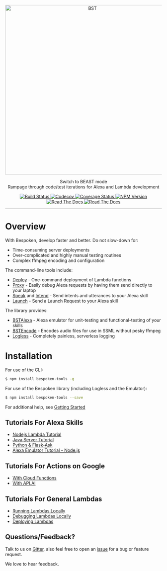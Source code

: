 <p align="center">
  <a href="https://bespoken.io/">
    <img alt="BST" src="https://bespoken.io/wp-content/uploads/Bespoken-Logo-RGB-e1500333659572.png" width="546">
  </a>
</p>

<p align="center">
  Switch to BEAST mode<br>
  Rampage through code/test iterations for Alexa and Lambda development
</p>

<p align="center">
    <a href="https://travis-ci.org/bespoken/bst">
        <img alt="Build Status" class="badge" src="https://travis-ci.org/bespoken/bst.svg?branch=master">
    </a>
    <a href="https://codecov.io/gh/bespoken/bst">
      <img src="https://codecov.io/gh/bespoken/bst/branch/master/graph/badge.svg" alt="Codecov" />
    </a>
    <a href='https://coveralls.io/github/bespoken/bst?branch=master'>
        <img src='https://coveralls.io/repos/github/bespoken/bst/badge.svg?branch=master' alt='Coverage Status' />
    </a>
    <a href="https://www.npmjs.com/package/bespoken-tools">
        <img alt="NPM Version" class="badge" src="https://img.shields.io/npm/v/bespoken-tools.svg">
    </a>
    <a href="http://docs.bespoken.io/">
        <img alt="Read The Docs" class="badge" src="https://img.shields.io/badge/docs-latest-brightgreen.svg?style=flat">
    </a>
    <a href="https://gitter.im/bespoken/bst?utm_source=badge&utm_medium=badge&utm_campaign=pr-badge&utm_content=badge">
        <img alt="Read The Docs" class="badge" src="https://badges.gitter.im/bespoken/bst.svg">
    </a>
</p>

---
# Overview
With Bespoken, develop faster and better. Do not slow-down for:

* Time-consuming server deployments
* Over-complicated and highly manual testing routines
* Complex ffmpeg encoding and configuration

The command-line tools include:

* [Deploy](http://docs.bespoken.io/en/latest/commands/deploy) - One-command deployment of Lambda functions
* [Proxy](http://docs.bespoken.io/en/latest/commands/proxy) - Easily debug Alexa requests by having them send directly to your laptop
* [Speak](http://docs.bespoken.io/en/latest/commands/speak) and [Intend](http://docs.bespoken.tools/en/latest/commands/intend) - Send intents and utterances to your Alexa skill
* [Launch](http://docs.bespoken.io/en/latest/commands/launch) - Send a Launch Request to your Alexa skill

The library provides:

* [BSTAlexa](http://docs.bespoken.io/en/latest/api/classes/bstalexa.html) - Alexa emulator for unit-testing and functional-testing of your skills
* [BSTEncode](http://docs.bespoken.io/en/latest/api/classes/bstencode.html) - Encodes audio files for use in SSML without pesky ffmpeg
* [Logless](http://docs.bespoken.io/en/latest/api/classes/logless.html) - Completely painless, serverless logging

# Installation

For use of the CLI:

```bash
$ npm install bespoken-tools -g
```

For use of the Bespoken library (including Logless and the Emulator):

```bash
$ npm install bespoken-tools --save
```

For additional help, see [Getting Started](http://docs.bespoken.io/en/latest/getting_started)

## Tutorials For Alexa Skills
* [Nodejs Lambda Tutorial](http://docs.bespoken.io/en/latest/tutorials/tutorial_lambda_nodejs)
* [Java Server Tutorial](http://docs.bespoken.io/en/latest/tutorials/tutorial_local_server_java)
* [Python & Flask-Ask](http://docs.bespoken.io/en/latest/tutorials/tutorial_flask_ask_python)
* [Alexa Emulator Tutorial - Node.js](http://docs.bespoken.io/en/latest/tutorials/tutorial_bst_emulator_nodejs)

## Tutorials For Actions on Google
* [With Cloud Functions](http://docs.bespoken.io/en/latest/tutorials/tutorial_cloud_function)
* [With API.AI](http://docs.bespoken.io/en/latest/tutorials/tutorial_configuring_api_ai)

## Tutorials For General Lambdas
* [Running Lambdas Locally](http://docs.bespoken.io/en/latest/tutorials/tutorial_lambda_local)
* [Debugging Lambdas Locally](http://docs.bespoken.io/en/latest/tutorials/tutorial_lambda_debugger)
* [Deploying Lambdas](http://docs.bespoken.io/en/latest/tutorials/tutorial_lambda_deploy)

## Questions/Feedback?

Talk to us on [Gitter](https://gitter.im/bespoken/bst), also feel free to open an [issue](https://github.com/bespoken/bst/issues/new) for a bug or feature request.

We love to hear feedback.
